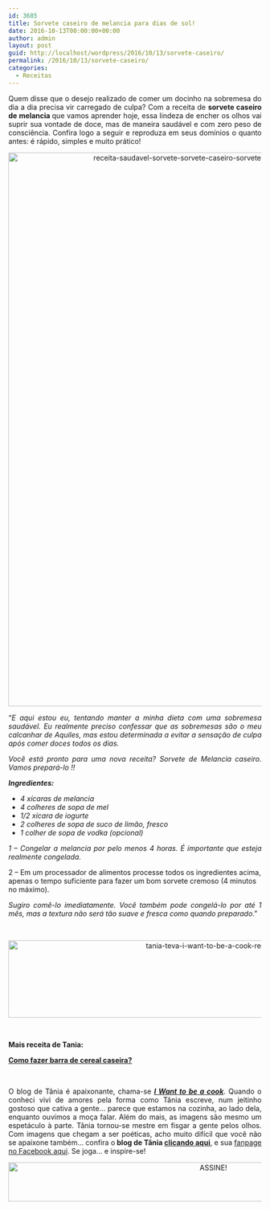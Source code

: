 ```yaml
---
id: 3685
title: Sorvete caseiro de melancia para dias de sol!
date: 2016-10-13T00:00:00+00:00
author: admin
layout: post
guid: http://localhost/wordpress/2016/10/13/sorvete-caseiro/
permalink: /2016/10/13/sorvete-caseiro/
categories:
  - Receitas
---
```

<p align="justify">
  Quem disse que o desejo realizado de comer um docinho na sobremesa do dia a dia precisa vir carregado de culpa? Com a receita de <strong>sorvete caseiro de melancia </strong>que vamos aprender hoje, essa lindeza de encher os olhos vai suprir sua vontade de doce, mas de maneira saudável e com zero peso de consciência. Confira logo a seguir e reproduza em seus domínios o quanto antes: é rápido, simples e muito prático!
</p>

<p align="center">
  <img class="alignnone size-full wp-image-13100" src="http://www.trololodemulher.com.br/blog/wp-content/uploads/2016/10/RECEITA-SAUDAVEL-SORVETE-SORVETE-CASEIRO-SORVETE-DE-MELANCIA-CASEIRO.jpg" alt="receita-saudavel-sorvete-sorvete-caseiro-sorvete-de-melancia-caseiro" width="800" height="1103" />
</p>

<p align="justify">
  “<em>E aqui estou eu, tentando manter a minha dieta com uma sobremesa saudável. Eu realmente preciso confessar que as sobremesas são o meu calcanhar de Aquiles, mas estou determinada a evitar a sensação de culpa após comer doces todos os dias.</em>
</p>

<p align="justify">
  <em>Você está pronto para uma nova receita? Sorvete de Melancia caseiro. Vamos prepará-lo !!</em>
</p>

<p align="justify">
  <strong><em>Ingredientes:</em></strong>
</p>

  * <div align="justify">
      <em>4 xícaras de melancia </em>
    </div>

  * <div align="justify">
      <em>4 colheres de sopa de mel </em>
    </div>

  * <div align="justify">
      <em>1/2 xícara de iogurte </em>
    </div>

  * <div align="justify">
      <em>2 colheres de sopa de suco de limão, fresco </em>
    </div>

  * <div align="justify">
      <em>1 colher de sopa de vodka (opcional)</em>
    </div>

<p align="justify">
  <em>1 – Congelar a melancia por pelo menos 4 horas. É importante que esteja realmente congelada.</em>
</p>

2 – Em um processador de alimentos processe todos os ingredientes acima, apenas o tempo suficiente para fazer um bom sorvete cremoso (4 minutos no máximo).

<p align="justify">
  <em>Sugiro comê-lo imediatamente. Você também pode congelá-lo por até 1 mês, mas a textura não será tão suave e fresca como quando preparado</em>.”
</p>

&nbsp;

<p align="center">
  <img class="alignnone size-full wp-image-13037" src="http://www.trololodemulher.com.br/blog/wp-content/uploads/2016/10/TANIA-TEVA-I-WANT-TO-BE-A-COOK-RECEITAS.jpg" alt="tania-teva-i-want-to-be-a-cook-receitas" width="800" height="154" />
</p>

&nbsp;

**Mais receita de Tania:**

<a href="http://www.trololodemulher.com.br/2016/10/05/barra-de-cereal-caseira/" target="_blank"><strong>Como fazer barra de cereal caseira?</strong></a>

&nbsp;

<p align="justify">
  O blog de Tânia é apaixonante, chama-se <strong><em><a href="https://iwanttobeacook.wordpress.com/" target="_blank">I Want to be a cook</a></em></strong>. Quando o conheci vivi de amores pela forma como Tânia escreve, num jeitinho gostoso que cativa a gente… parece que estamos na cozinha, ao lado dela, enquanto ouvimos a moça falar. Além do mais, as imagens são mesmo um espetáculo à parte. Tânia tornou-se mestre em fisgar a gente pelos olhos. Com imagens que chegam a ser poéticas, acho muito difícil que você não se apaixone também… confira o<strong> blog de Tânia <a href="https://iwanttobeacook.wordpress.com/" target="_blank">clicando aqui</a></strong>, e sua <a href="https://www.facebook.com/Iwanttobeacook-818578268272846/" target="_blank">fanpage no Facebook aqui</a>. Se joga… e inspire-se!
</p>

<p align="center">
  <a href="http://feedburner.google.com/fb/a/mailverify?uri=blogBichaFemea&loc=en_US" target="_blank"><img class="alignnone size-full wp-image-10439" src="http://www.trololodemulher.com.br/blog/wp-content/uploads/2014/09/ASSINE.png" alt="ASSINE!" width="800" height="78" /></a>
</p>

<p align="justify">